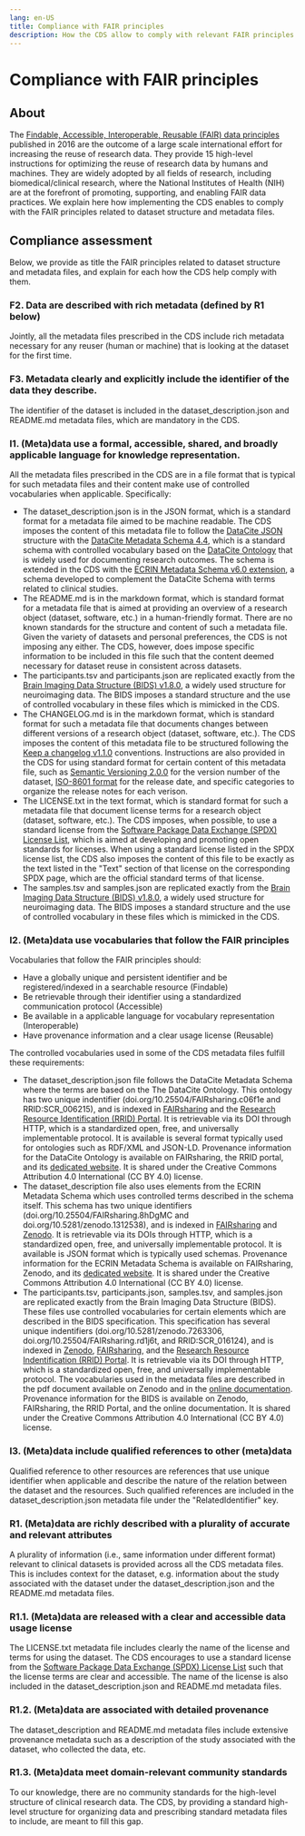 ```yaml
---
lang: en-US
title: Compliance with FAIR principles
description: How the CDS allow to comply with relevant FAIR principles
---
```


# Compliance with FAIR principles

## About

The [Findable, Accessible, Interoperable, Reusable (FAIR) data principles](https://doi.org/10.1038/sdata.2016.18) published in 2016 are the outcome of a large scale international effort for increasing the reuse of research data.
They provide 15 high-level instructions for optimizing the reuse of research data by humans and machines. They are widely adopted by all fields of research, including biomedical/clinical research, where the National Institutes of Health (NIH) are at the forefront of promoting, supporting, and enabling FAIR data practices.
We explain here how implementing the CDS enables to comply with the FAIR principles related to dataset structure and metadata files.

## Compliance assessment

Below, we provide as title the FAIR principles related to dataset structure and metadata files, and explain for each how the CDS help comply with them.

### F2. Data are described with rich metadata (defined by R1 below)

Jointly, all the metadata files prescribed in the CDS include rich metadata necessary for any reuser (human or machine) that is looking at the dataset for the first time.

### F3. Metadata clearly and explicitly include the identifier of the data they describe.

The identifier of the dataset is included in the dataset_description.json and README.md metadata files, which are mandatory in the CDS.

### I1. (Meta)data use a formal, accessible, shared, and broadly applicable language for knowledge representation.

All the metadata files prescribed in the CDS are in a file format that is typical for such metadata files and their content make use of controlled vocabularies when applicable. Specifically:

- The dataset_description.json is in the JSON format, which is a standard format for a metadata file aimed to be machine readable. The CDS imposes the content of this metadata file to follow the [DataCite JSON](https://doi.org/10.5438/1pca-1y05) structure with the [DataCite Metadata Schema 4.4](https://doi.org/10.14454/3w3z-sa82), which is a standard schema with controlled vocabulary based on the [DataCite Ontology](https://sparontologies.github.io/datacite/current/datacite.html) that is widely used for documenting research outcomes. The schema is extended in the CDS with the [ECRIN Metadata Schema v6.0 extension](https://doi.org/10.5281/zenodo.5554961), a schema developed to complement the DataCite Schema with terms related to clinical studies.
- The README.md is in the markdown format, which is standard format for a metadata file that is aimed at providing an overview of a research object (dataset, software, etc.) in a human-friendly format. There are no known standards for the structure and content of such a metadata file. Given the variety of datasets and personal preferences, the CDS is not imposing any either. The CDS, however, does impose specific information to be included in this file such that the content deemed necessary for dataset reuse in consistent across datasets.
- The participants.tsv and participants.json are replicated exactly from the [Brain Imaging Data Structure (BIDS) v1.8.0](https://bids-specification.readthedocs.io/en/v1.8.0/03-modality-agnostic-files.html#participants-file), a widely used structure for neuroimaging data. The BIDS imposes a standard structure and the use of controlled vocabulary in these files which is mimicked in the CDS.
- The CHANGELOG.md is in the markdown format, which is standard format for such a metadata file that documents changes between different versions of a research object (dataset, software, etc.). The CDS imposes the content of this metadata file to be structured following the [Keep a changelog v1.1.0](https://keepachangelog.com/en/1.1.0/) conventions. Instructions are also provided in the CDS for using standard format for certain content of this metadata file, such as [Semantic Versioning 2.0.0](https://semver.org/) for the version number of the dataset, [ISO-8601 format](https://en.wikipedia.org/wiki/ISO_8601) for the release date, and specific categories to organize the release notes for each verison.
- The LICENSE.txt in the text format, which is standard format for such a metadata file that document license terms for a research object (dataset, software, etc.). The CDS imposes, when possible, to use a standard license from the [Software Package Data Exchange (SPDX) License List](https://spdx.org/licenses/), which is aimed at developing and promoting open standards for licenses. When using a standard license listed in the SPDX license list, the CDS also imposes the content of this file to be exactly as the text listed in the "Text" section of that license on the corresponding SPDX page, which are the official standard terms of that license.
- The samples.tsv and samples.json are replicated exactly from the [Brain Imaging Data Structure (BIDS) v1.8.0](https://bids-specification.readthedocs.io/en/v1.8.0/03-modality-agnostic-files.html#samples-file), a widely used structure for neuroimaging data. The BIDS imposes a standard structure and the use of controlled vocabulary in these files which is mimicked in the CDS.

### I2. (Meta)data use vocabularies that follow the FAIR principles

Vocabularies that follow the FAIR principles should:

- Have a globally unique and persistent identifier and be registered/indexed in a searchable resource (Findable)
- Be retrievable through their identifier using a standardized communication protocol (Accessible)
- Be available in a applicable language for vocabulary representation (Interoperable)
- Have provenance information and a clear usage license (Reusable)

The controlled vocabularies used in some of the CDS metadata files fulfill these requirements:

- The dataset_description.json file follows the DataCite Metadata Schema where the terms are based on the The DataCite Ontology. This ontology has two unique indentifier (doi.org/10.25504/FAIRsharing.c06f1e and RRID:SCR_006215), and is indexed in [FAIRsharing](https://fairsharing.org/) and the [Research Resource Identification (RRID) Portal](https://scicrunch.org/resources). It is retrievable via its DOI through HTTP, which is a standardized open, free, and universally implementable protocol. It is available is several format typically used for ontologies such as RDF/XML and JSON-LD. Provenance information for the DataCite Ontology is available on FAIRsharing, the RRID portal, and its [dedicated website](http://www.sparontologies.net/ontologies/datacite). It is shared under the Creative Commons Attribution 4.0 International (CC BY 4.0) license.
- The dataset_description file also uses elements from the ECRIN Metadata Schema which uses controlled terms described in the schema itself. This schema has two unique identifiers (doi.org/10.25504/FAIRsharing.8hDgMC and doi.org/10.5281/zenodo.1312538), and is indexed in [FAIRsharing](https://fairsharing.org/) and [Zenodo](https://zenodo.org/). It is retrievable via its DOIs through HTTP, which is a standardized open, free, and universally implementable protocol. It is available is JSON format which is typically used schemas. Provenance information for the ECRIN Metadata Schema is available on FAIRsharing, Zenodo, and its [dedicated website](https://wiki.crmdr.org/index.php?title=The_ECRIN_Metadata_Schemas). It is shared under the Creative Commons Attribution 4.0 International (CC BY 4.0) license.
- The participants.tsv, participants.json, samples.tsv, and samples.json are replicated exactly from the Brain Imaging Data Structure (BIDS). These files use controlled vocabularies for certain elements which are described in the BIDS specification. This specification has several unique indentifiers (doi.org/10.5281/zenodo.7263306, doi.org/10.25504/FAIRsharing.rd1j6t, and RRID:SCR_016124), and is indexed in [Zenodo](https://zenodo.org/), [FAIRsharing](https://fairsharing.org/), and the [Research Resource Indentification (RRID) Portal](https://scicrunch.org/resources). It is retrievable via its DOI through HTTP, which is a standardized open, free, and universally implementable protocol. The vocabularies used in the metadata files are described in the pdf document available on Zenodo and in the [online documentation](https://bids-specification.readthedocs.io/en/v1.8.0/). Provenance information for the BIDS is available on Zenodo, FAIRsharing, the RRID Portal, and the online documentation. It is shared under the Creative Commons Attribution 4.0 International (CC BY 4.0) license.

### I3. (Meta)data include qualified references to other (meta)data

Qualified reference to other resources are references that use unique identifier when applicable and describe the nature of the relation between the dataset and the resources. Such qualified references are included in the dataset_description.json metadata file under the "RelatedIdentifier" key.

### R1. (Meta)data are richly described with a plurality of accurate and relevant attributes

A plurality of information (i.e., same information under different format) relevant to clinical datasets is provided across all the CDS metadata files. This is includes context for the dataset, e.g. information about the study associated with the dataset under the dataset_description.json and the README.md metadata files.

### R1.1. (Meta)data are released with a clear and accessible data usage license

The LICENSE.txt metadata file includes clearly the name of the license and terms for using the dataset. The CDS encourages to use a standard license from the [Software Package Data Exchange (SPDX) License List](https://spdx.org/licenses/) such that the license terms are clear and accessible. The name of the license is also included in the dataset_description.json and README.md metadata files.

### R1.2. (Meta)data are associated with detailed provenance

The dataset_description and README.md metadata files include extensive provenance metadata such as a description of the study associated with the dataset, who collected the data, etc.

### R1.3. (Meta)data meet domain-relevant community standards

To our knowledge, there are no community standards for the high-level structure of clinical research data. The CDS, by providing a standard high-level structure for organizing data and prescribing standard metadata files to include, are meant to fill this gap.
